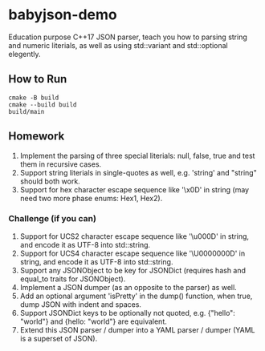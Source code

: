 # babyjson-demo

Education purpose C++17 JSON parser, teach you how to parsing string and numeric literials, as well as using std::variant and std::optional elegently.

## How to Run

```
cmake -B build
cmake --build build
build/main
```

## Homework

1. Implement the parsing of three special literials: null, false, true and test them in recursive cases.
2. Support string literials in single-quotes as well, e.g. 'string' and "string" should both work.
3. Support for hex character escape sequence like '\x0D' in string (may need two more phase enums: Hex1, Hex2).

### Challenge (if you can)

1. Support for UCS2 character escape sequence like '\u000D' in string, and encode it as UTF-8 into std::string.
2. Support for UCS4 character escape sequence like '\U0000000D' in string, and encode it as UTF-8 into std::string.
3. Support any JSONObject to be key for JSONDict (requires hash and equal_to traits for JSONObject).
4. Implement a JSON dumper (as an opposite to the parser) as well.
5. Add an optional argument 'isPretty' in the dump() function, when true, dump JSON with indent and spaces.
6. Support JSONDict keys to be optionally not quoted, e.g. {"hello": "world"} and {hello: "world"} are equivalent.
7. Extend this JSON parser / dumper into a YAML parser / dumper (YAML is a superset of JSON).
